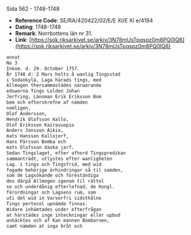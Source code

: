 Sida 562 - 1748-1748

- **Reference Code**: SE/RA/420422/02/E/E XI/E XI e/4194
- **Dating**: 1748-1748
- **Remark**: Norrbottens län nr 31.
- **Link**: [https://sok.riksarkivet.se/arkiv/3N78mUsTpqspz0m8PQ0lQ6](https://sok.riksarkivet.se/arkiv/3N78mUsTpqspz0m8PQ0lQ6)

```txt linenums="1"
annat
No 3
Inkom. d. 29. October 1757.
År 1748 d: 2 Mars holts å wanlig Tingsstad
i Sodankylä, Laga härads tings, med
Allmogen thersammastädes närwarande
edsworna Tings Lolden Johan
Jerfring, Länsman Erik Eriksson Bom
bem och efterskrefne af nämden
nomligen,
Olof Andersson,
Hendrik Olofsson Kallo,
Olof Eriksson Kairavuopio
Anders Jonsson Aikio,
mats Hansson Kallojerf,
Hans Pärsson Bomba och
mats Olofsson daska jarf.
Sedan Tingslaget, efter afhord Tingspredikan
sammanträdt, utlystes efter wanligheten
Lag. i tings och Tingsfrid, med wid
fogade behörige ärhindringar så til samden,
som de Lagsökande och föreständiga
des därpå Allmogen igenom til rättel
se och underdånig efterlefnad, de Kongl.
förordningar och Lagsens rum, som
uti det wid in Varserfri sidsthålne
Tings pertocol upnämde finnas.
Widare inhämtades under efterfrågan
at härstädes inge inteckningar eller upbud
anhäcktes och af Kan mannen Bombarnen,
samt nämden at inga bråt och
```
